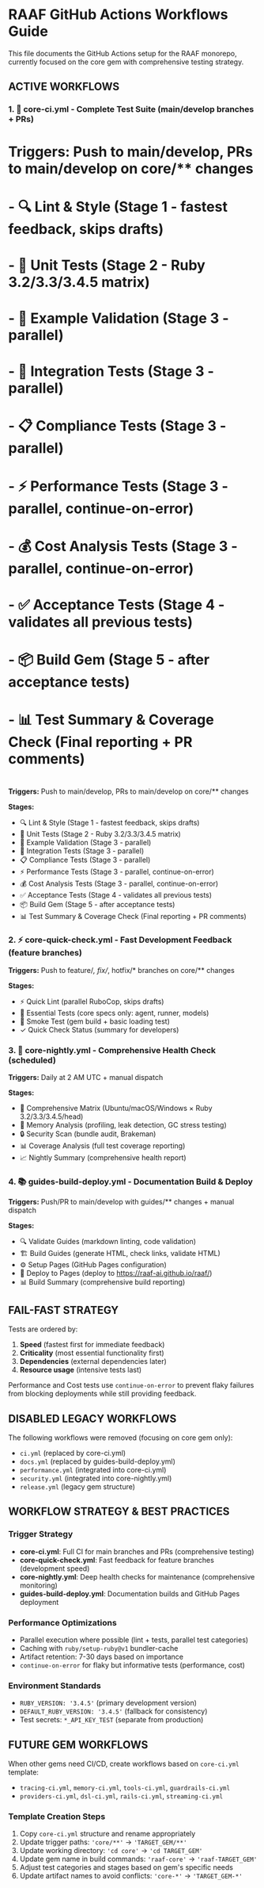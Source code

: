 # RAAF GitHub Actions Workflows Guide

This file documents the GitHub Actions setup for the RAAF monorepo, currently focused on the core gem with comprehensive testing strategy.

## ACTIVE WORKFLOWS

### 1. 🚀 core-ci.yml - Complete Test Suite (main/develop branches + PRs)
#    Triggers: Push to main/develop, PRs to main/develop on core/** changes
#    - 🔍 Lint & Style (Stage 1 - fastest feedback, skips drafts)
#    - 🧪 Unit Tests (Stage 2 - Ruby 3.2/3.3/3.4.5 matrix)
#    - 📝 Example Validation (Stage 3 - parallel)
#    - 🔗 Integration Tests (Stage 3 - parallel)
#    - 📋 Compliance Tests (Stage 3 - parallel)
#    - ⚡ Performance Tests (Stage 3 - parallel, continue-on-error)
#    - 💰 Cost Analysis Tests (Stage 3 - parallel, continue-on-error)
#    - ✅ Acceptance Tests (Stage 4 - validates all previous tests)
#    - 📦 Build Gem (Stage 5 - after acceptance tests)
#    - 📊 Test Summary & Coverage Check (Final reporting + PR comments)
# 
**Triggers:** Push to main/develop, PRs to main/develop on core/** changes

**Stages:**
- 🔍 Lint & Style (Stage 1 - fastest feedback, skips drafts)
- 🧪 Unit Tests (Stage 2 - Ruby 3.2/3.3/3.4.5 matrix)
- 📝 Example Validation (Stage 3 - parallel)
- 🔗 Integration Tests (Stage 3 - parallel)
- 📋 Compliance Tests (Stage 3 - parallel)
- ⚡ Performance Tests (Stage 3 - parallel, continue-on-error)
- 💰 Cost Analysis Tests (Stage 3 - parallel, continue-on-error)
- ✅ Acceptance Tests (Stage 4 - validates all previous tests)
- 📦 Build Gem (Stage 5 - after acceptance tests)
- 📊 Test Summary & Coverage Check (Final reporting + PR comments)

### 2. ⚡ core-quick-check.yml - Fast Development Feedback (feature branches)

**Triggers:** Push to feature/*, fix/*, hotfix/* branches on core/** changes

**Stages:**
- ⚡ Quick Lint (parallel RuboCop, skips drafts)
- 🧪 Essential Tests (core specs only: agent, runner, models)
- 💨 Smoke Test (gem build + basic loading test)
- ✓ Quick Check Status (summary for developers)

### 3. 🌙 core-nightly.yml - Comprehensive Health Check (scheduled)

**Triggers:** Daily at 2 AM UTC + manual dispatch

**Stages:**
- 🌙 Comprehensive Matrix (Ubuntu/macOS/Windows × Ruby 3.2/3.3/3.4.5/head)
- 🧠 Memory Analysis (profiling, leak detection, GC stress testing)
- 🔒 Security Scan (bundle audit, Brakeman)
- 📊 Coverage Analysis (full test coverage reporting)
- 📈 Nightly Summary (comprehensive health report)

### 4. 📚 guides-build-deploy.yml - Documentation Build & Deploy

**Triggers:** Push/PR to main/develop with guides/** changes + manual dispatch

**Stages:**
- 🔍 Validate Guides (markdown linting, code validation)
- 🏗️ Build Guides (generate HTML, check links, validate HTML)
- ⚙️ Setup Pages (GitHub Pages configuration)
- 🚀 Deploy to Pages (deploy to https://raaf-ai.github.io/raaf/)
- 📊 Build Summary (comprehensive build reporting)

## FAIL-FAST STRATEGY

Tests are ordered by:
1. **Speed** (fastest first for immediate feedback)
2. **Criticality** (most essential functionality first)
3. **Dependencies** (external dependencies later)
4. **Resource usage** (intensive tests last)

Performance and Cost tests use `continue-on-error` to prevent flaky failures from blocking deployments while still providing feedback.

## DISABLED LEGACY WORKFLOWS

The following workflows were removed (focusing on core gem only):
- `ci.yml` (replaced by core-ci.yml)
- `docs.yml` (replaced by guides-build-deploy.yml)
- `performance.yml` (integrated into core-ci.yml)  
- `security.yml` (integrated into core-nightly.yml)
- `release.yml` (legacy gem structure)

## WORKFLOW STRATEGY & BEST PRACTICES

### Trigger Strategy
- **core-ci.yml**: Full CI for main branches and PRs (comprehensive testing)
- **core-quick-check.yml**: Fast feedback for feature branches (development speed)
- **core-nightly.yml**: Deep health checks for maintenance (comprehensive monitoring)
- **guides-build-deploy.yml**: Documentation builds and GitHub Pages deployment

### Performance Optimizations
- Parallel execution where possible (lint + tests, parallel test categories)
- Caching with `ruby/setup-ruby@v1` bundler-cache
- Artifact retention: 7-30 days based on importance
- `continue-on-error` for flaky but informative tests (performance, cost)

### Environment Standards
- `RUBY_VERSION: '3.4.5'` (primary development version)
- `DEFAULT_RUBY_VERSION: '3.4.5'` (fallback for consistency)
- Test secrets: `*_API_KEY_TEST` (separate from production)

## FUTURE GEM WORKFLOWS

When other gems need CI/CD, create workflows based on `core-ci.yml` template:
- `tracing-ci.yml`, `memory-ci.yml`, `tools-ci.yml`, `guardrails-ci.yml`
- `providers-ci.yml`, `dsl-ci.yml`, `rails-ci.yml`, `streaming-ci.yml`

### Template Creation Steps
1. Copy `core-ci.yml` structure and rename appropriately
2. Update trigger paths: `'core/**'` → `'TARGET_GEM/**'`
3. Update working directory: `'cd core'` → `'cd TARGET_GEM'`
4. Update gem name in build commands: `'raaf-core'` → `'raaf-TARGET_GEM'`
5. Adjust test categories and stages based on gem's specific needs
6. Update artifact names to avoid conflicts: `'core-*'` → `'TARGET_GEM-*'`